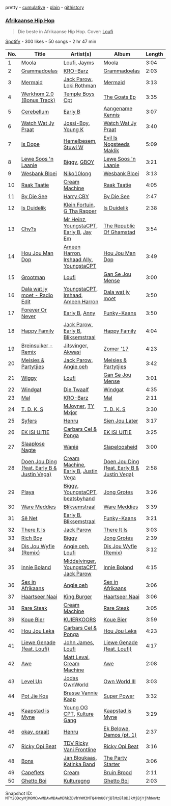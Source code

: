 pretty - [cumulative](/playlists/cumulative/37i9dQZF1DX9lHz01BIpXP.md) - [plain](/playlists/plain/37i9dQZF1DX9lHz01BIpXP) - [githistory](https://github.githistory.xyz/mackorone/spotify-playlist-archive/blob/main/playlists/plain/37i9dQZF1DX9lHz01BIpXP)

### [Afrikaanse Hip Hop](https://open.spotify.com/playlist/37i9dQZF1DX9lHz01BIpXP)

> Die beste in Afrikaanse Hip Hop\. Cover: <a href="https://open.spotify.com/artist/389tNFyrtFfDUOStmWjwOl?si=fvnHAKwCQ\-u8gnmqQaUJ8A">Loufi</a>

[Spotify](https://open.spotify.com/user/spotify) - 300 likes - 50 songs - 2 hr 47 min

| No. | Title | Artist(s) | Album | Length |
|---|---|---|---|---|
| 1 | [Moola](https://open.spotify.com/track/3WL45hKgftF4Ffc9GUlhIZ) | [Loufi](https://open.spotify.com/artist/389tNFyrtFfDUOStmWjwOl), [Jayms](https://open.spotify.com/artist/1reef06goIFAhuhQsLUHf5) | [Moola](https://open.spotify.com/album/049XrxSNx2ydPbdhelP51t) | 3:04 |
| 2 | [Grammadoelas](https://open.spotify.com/track/6NTJdN3XkNb7ZSFD0ulNHK) | [KRO\-Barz](https://open.spotify.com/artist/6goTSFa3mfHHZwybNGIQEq) | [Grammadoelas](https://open.spotify.com/album/1J34TIvVyMaThKgphKhHd5) | 2:03 |
| 3 | [Mermaid](https://open.spotify.com/track/6nxQX5P9TDm2iDtH5gCIQc) | [Jack Parow](https://open.spotify.com/artist/2zzOTg1SHx5vuqgcexJRxA), [Loki Rothman](https://open.spotify.com/artist/2dRlORRtjS7XHuCdEbHrE3) | [Mermaid](https://open.spotify.com/album/0aXpcLp49iI5h6y3MhSKDY) | 3:13 |
| 4 | [Werkhom 2.0 \(Bonus Track\)](https://open.spotify.com/track/0zi0Do3nO8LtRzlau2V7DR) | [Temple Boys Cpt](https://open.spotify.com/artist/4xFNz56JhznT2ic3fhEg8n) | [The Goats Ep](https://open.spotify.com/album/7gNuFZUosaLFUvWK4xJV8D) | 3:35 |
| 5 | [Cerebellum](https://open.spotify.com/track/0RITqRIAaeqTkH69haD3SN) | [Early B](https://open.spotify.com/artist/6CzVcrDqwjvTDr3uxyNgWG) | [Aangename Kennis](https://open.spotify.com/album/3rSgGMWq1S2Xipr0kKYfq4) | 3:07 |
| 6 | [Watch Wat Jy Praat](https://open.spotify.com/track/05jiDkfyoTZzhEHf7eN94t) | [Jossi\-Boy](https://open.spotify.com/artist/4Ewat2VC8zABVgUA0YEXvY), [Young K](https://open.spotify.com/artist/2K1piKoDWujwiWh5pdktIV) | [Watch Wat Jy Praat](https://open.spotify.com/album/0xjCTQeFz0rkSNSq2SsyV3) | 3:40 |
| 7 | [Is Dope](https://open.spotify.com/track/2gG5sulAvu3IFeXQTzNxQL) | [Hemelbesem](https://open.spotify.com/artist/2rf163QPv7JZFRGuxjplds), [Stuwi W](https://open.spotify.com/artist/2eOVM21p4NdKeJrO3G5cdJ) | [Evil Is Nogsteeds Maklik](https://open.spotify.com/album/7HqfIL6on2kOWZLTHAuFtX) | 5:09 |
| 8 | [Lewe Soos 'n Laanie](https://open.spotify.com/track/4EVunkm2L0w4JBwRYUpzIs) | [Biggy](https://open.spotify.com/artist/3Y71njDHDmIEaMBtFRSr4I), [GBOY](https://open.spotify.com/artist/6LEdpCJ1Ujtme4NqrH09s1) | [Lewe Soos 'n Laanie](https://open.spotify.com/album/5Pyrq0AWETv5yS49b6sFSb) | 3:21 |
| 9 | [Wesbank Bloei](https://open.spotify.com/track/25DeMB5fLrhgiGWKvVb083) | [Niko10long](https://open.spotify.com/artist/5AcApmewreZ8Rk8eXWvX2v) | [Wesbank Bloei](https://open.spotify.com/album/0bo1Peg9WhB0rV0HNRK5Ss) | 3:13 |
| 10 | [Raak Taatie](https://open.spotify.com/track/53iOtIBVhJwizCcfWWfCRb) | [Cream Machine](https://open.spotify.com/artist/4LvxgCidcknysBR0fMgzSx) | [Raak Taatie](https://open.spotify.com/album/27kJwioZA3Px66PosIdQuy) | 4:05 |
| 11 | [By Die See](https://open.spotify.com/track/0GJrUyW2Gi3OrCdbBMl9hI) | [Harry CBY](https://open.spotify.com/artist/1dfJrxpx1MxeObARk7bs2l) | [By Die See](https://open.spotify.com/album/5Fspb1oAi4FQVr6csHTjz5) | 2:47 |
| 12 | [Is Duidelik](https://open.spotify.com/track/0XsFvyPoCtoLsZ9oZ2JQsa) | [Klein Fortuin](https://open.spotify.com/artist/7i6gIaTRv7iECLBF89Mdw5), [G Tha Rapper](https://open.spotify.com/artist/2cIvQUkcdnw2vbChJjPYmM) | [Is Duidelik](https://open.spotify.com/album/7sLCM6pQ5S1p967HFWVsfx) | 2:38 |
| 13 | [Chy?s](https://open.spotify.com/track/5MFCBXjKecUCoHXu03Zfzu) | [Mr Heinz](https://open.spotify.com/artist/1ONbGb6rAiwalf2VHjsdxL), [YoungstaCPT](https://open.spotify.com/artist/3QYKq7aMSiAu6gvfwNNFsv), [Early B](https://open.spotify.com/artist/6CzVcrDqwjvTDr3uxyNgWG), [Jay Em](https://open.spotify.com/artist/0zIl4civXJUhG3jlhyrcOw) | [The Republic Of Ghamstad](https://open.spotify.com/album/4ClKDh5FGeE9trmJyQFw3i) | 3:54 |
| 14 | [Hou Jou Man Dop](https://open.spotify.com/track/77f9qpCn1u53KwSQYIO4zK) | [Ameen Harron](https://open.spotify.com/artist/4ZgCTMu7jGyxieADZA0Jam), [Irshaad Ally](https://open.spotify.com/artist/3oBGG9N0i0jS5rcvNZP80k), [YoungstaCPT](https://open.spotify.com/artist/3QYKq7aMSiAu6gvfwNNFsv) | [Hou Jou Man Dop](https://open.spotify.com/album/1jFkerCNl3QQ2FtYNQx0qr) | 3:49 |
| 15 | [Grootman](https://open.spotify.com/track/6AnQRH4wDqDjnAL7YSob7x) | [Loufi](https://open.spotify.com/artist/389tNFyrtFfDUOStmWjwOl) | [Gan Se Jou Mense](https://open.spotify.com/album/3RyjFxsU9hcmg14vqzUUMy) | 3:00 |
| 16 | [Dala wat jy moet \- Radio Edit](https://open.spotify.com/track/4e3bju60JhI6KWRTsagoAB) | [YoungstaCPT](https://open.spotify.com/artist/3QYKq7aMSiAu6gvfwNNFsv), [Irshaad](https://open.spotify.com/artist/3n8uAgnScYtwFHIkfnxj10), [Ameen Harron](https://open.spotify.com/artist/4ZgCTMu7jGyxieADZA0Jam) | [Dala wat jy moet](https://open.spotify.com/album/1G0WLpHnyXzTtfV62BSmo3) | 3:50 |
| 17 | [Forever Or Never](https://open.spotify.com/track/2vQlEG2lcO9xcw5t1Gzgtv) | [Early B](https://open.spotify.com/artist/6CzVcrDqwjvTDr3uxyNgWG), [Anny](https://open.spotify.com/artist/5S3D0VwV9kYiOBsvPRmjT7) | [Funky\-Kaans](https://open.spotify.com/album/4dCrzyFLnOoCrMCEfLZ6qa) | 3:50 |
| 18 | [Happy Family](https://open.spotify.com/track/48dgyAaCvCVEL7V1wCa7ir) | [Jack Parow](https://open.spotify.com/artist/2zzOTg1SHx5vuqgcexJRxA), [Early B](https://open.spotify.com/artist/5TPAUNFxyxSe1eyIeY5sQd), [Bliksemstraal](https://open.spotify.com/artist/3o16GHS46wYhqaie5gphhJ) | [Happy Family](https://open.spotify.com/album/578wRRxJyUWvqtvZTQ2V21) | 4:04 |
| 19 | [Breinsuiker \- Remix](https://open.spotify.com/track/20CX51tTFlht4gXK1loswW) | [Jitsvinger](https://open.spotify.com/artist/0Mn0ce5OUNmCtxfiT3TmZr), [Akwasi](https://open.spotify.com/artist/31REX4WGmuDvtihynSCvly) | [Zomer '17](https://open.spotify.com/album/1CP6a9AvPbfDL4FiK49ViT) | 4:23 |
| 20 | [Meisies & Partytjies](https://open.spotify.com/track/1psMgy1yY92I0iEDmiEtmT) | [Jack Parow](https://open.spotify.com/artist/2zzOTg1SHx5vuqgcexJRxA), [Angie oeh](https://open.spotify.com/artist/7rzauTxOgwzrTkkPzi7aAY) | [Meisies & Partytjies](https://open.spotify.com/album/6zuBf5TT5VdAvijbdb3oCT) | 3:42 |
| 21 | [Wiggy](https://open.spotify.com/track/7E5tXCKOc0gwFOHoaCuPgU) | [Loufi](https://open.spotify.com/artist/389tNFyrtFfDUOStmWjwOl) | [Gan Se Jou Mense](https://open.spotify.com/album/3RyjFxsU9hcmg14vqzUUMy) | 3:01 |
| 22 | [Windgat](https://open.spotify.com/track/6bttyQEk8x8i4pzNfqEjtd) | [Die Twaalf](https://open.spotify.com/artist/0oRSb3BbA27o5W5dDroEXW) | [Windgat](https://open.spotify.com/album/28pC9cAetccJKHDpIjsCnd) | 4:35 |
| 23 | [Mal](https://open.spotify.com/track/63Q6SWhpOsG1KnCZZTGPjy) | [KRO\-Barz](https://open.spotify.com/artist/6goTSFa3mfHHZwybNGIQEq) | [Mal](https://open.spotify.com/album/41DsSF0XlDJlNPaZTMRaTw) | 2:11 |
| 24 | [T\. D\. K\. S](https://open.spotify.com/track/7qbLm0IBfu31Tpq6W45XfH) | [MJoyner](https://open.spotify.com/artist/5SvCMCMj7dkqVnylp7xEdv), [TY Mxjor](https://open.spotify.com/artist/6jRREpnzwzBkDjT6QPtlLv) | [T\. D\. K\. S](https://open.spotify.com/album/6fdkcLJyX2csmHE6byABjX) | 3:30 |
| 25 | [Syfers](https://open.spotify.com/track/0ZpttaASCFswJdD8sJprbJ) | [Henru](https://open.spotify.com/artist/5DnO62BUKruSHizebx8Vhk) | [Sien Jou Later](https://open.spotify.com/album/0AXcygm8jz0YWKvgZvVd0T) | 3:17 |
| 26 | [EK ISI UITIE](https://open.spotify.com/track/1ePwUxEbNEbHiYSgiFyydM) | [Carbars Cel & Ponga](https://open.spotify.com/artist/6TXHKldyzmSTIOKTBf9kMU) | [EK ISI UITIE](https://open.spotify.com/album/0CYLa1vPfWZYI9yk2FEsWR) | 3:25 |
| 27 | [Slaaplose Nagte](https://open.spotify.com/track/2ESObtgSm31Cbyjeg9Uw4Q) | [Wanié](https://open.spotify.com/artist/1XsEkHNiBF8qAdUBVULiVt) | [Slapeloosheid](https://open.spotify.com/album/0xnfC9WKqTgylhmOgIRmY4) | 3:00 |
| 28 | [Doen Jou Ding \(feat\. Early B & Justin Vega\)](https://open.spotify.com/track/0gWseyvxR8h0bAf1YjPBru) | [Cream Machine](https://open.spotify.com/artist/4LvxgCidcknysBR0fMgzSx), [Early B](https://open.spotify.com/artist/6CzVcrDqwjvTDr3uxyNgWG), [Justin Vega](https://open.spotify.com/artist/2IzKTL47yQLnbkl5IvBhuU) | [Doen Jou Ding \(feat\. Early B & Justin Vega\)](https://open.spotify.com/album/1vqDxxjiPE1WfbSF8wfPsa) | 2:58 |
| 29 | [Playa](https://open.spotify.com/track/1rNz535f5FjsnATLQQbSvN) | [Biggy](https://open.spotify.com/artist/3Y71njDHDmIEaMBtFRSr4I), [YoungstaCPT](https://open.spotify.com/artist/3QYKq7aMSiAu6gvfwNNFsv), [beatsbyhand](https://open.spotify.com/artist/133w581YYo0NNLrK5pHAuZ) | [Jong Grotes](https://open.spotify.com/album/6fkDB86zPbNpiJ0JnyPhlb) | 3:26 |
| 30 | [Ware Meddies](https://open.spotify.com/track/6XuX7LKxTxncK1YfQyL3YJ) | [Bliksemstraal](https://open.spotify.com/artist/3o16GHS46wYhqaie5gphhJ) | [Ware Meddies](https://open.spotify.com/album/77nrr4W0AzamfbN3BhAJXc) | 3:39 |
| 31 | [Sê Net](https://open.spotify.com/track/5j6SZZCXd6h1N1bb00eaOu) | [Early B](https://open.spotify.com/artist/6CzVcrDqwjvTDr3uxyNgWG), [Bliksemstraal](https://open.spotify.com/artist/0tZgg5DzLolw3cT7We6RQ0) | [Funky\-Kaans](https://open.spotify.com/album/4dCrzyFLnOoCrMCEfLZ6qa) | 3:21 |
| 32 | [There It Is](https://open.spotify.com/track/5HVvJfVSUPUPpDwMJk4ATS) | [Jack Parow](https://open.spotify.com/artist/2zzOTg1SHx5vuqgcexJRxA) | [There It Is](https://open.spotify.com/album/3lSkOBovZW9Ex1crkCF54B) | 3:03 |
| 33 | [Rich Boy](https://open.spotify.com/track/3OPHM9E96Q138fPxyF8bcN) | [Biggy](https://open.spotify.com/artist/3Y71njDHDmIEaMBtFRSr4I) | [Jong Grotes](https://open.spotify.com/album/6fkDB86zPbNpiJ0JnyPhlb) | 2:39 |
| 34 | [Dis Jou Wyfie \(Remix\)](https://open.spotify.com/track/5S50YUkum96QOyjy08EFF9) | [Angie oeh](https://open.spotify.com/artist/7rzauTxOgwzrTkkPzi7aAY), [Loufi](https://open.spotify.com/artist/389tNFyrtFfDUOStmWjwOl) | [Dis Jou Wyfie \(Remix\)](https://open.spotify.com/album/6AeXo59JDG0JoJOppnOJxw) | 3:12 |
| 35 | [Innie Boland](https://open.spotify.com/track/41BvgzRpKygcNw4WPveCk7) | [Middelvinger](https://open.spotify.com/artist/76vCMjsvbkeG5cUXMU1jBG), [YoungstaCPT](https://open.spotify.com/artist/3QYKq7aMSiAu6gvfwNNFsv), [Jack Parow](https://open.spotify.com/artist/2zzOTg1SHx5vuqgcexJRxA) | [Innie Boland](https://open.spotify.com/album/10sJICqQGgC9KQPie2It2w) | 4:15 |
| 36 | [Sex in Afrikaans](https://open.spotify.com/track/4Wk2Ri6qRKrY6nq75HXw4z) | [Angie oeh](https://open.spotify.com/artist/7rzauTxOgwzrTkkPzi7aAY) | [Sex in Afrikaans](https://open.spotify.com/album/7EtLrld4Bb8hjS6htzyB8e) | 3:06 |
| 37 | [Haartseer Naai](https://open.spotify.com/track/1o8sfR9JWRPgl2rwmiCaeR) | [King Burger](https://open.spotify.com/artist/1QOy8p4Pm8xxgw8EU4RjnP) | [Haartseer Naai](https://open.spotify.com/album/2Vap5cLVlsHvqI8ANAqmeg) | 3:06 |
| 38 | [Rare Steak](https://open.spotify.com/track/29kYp8MB3eq1RQIXLWWQCX) | [Cream Machine](https://open.spotify.com/artist/4LvxgCidcknysBR0fMgzSx) | [Rare Steak](https://open.spotify.com/album/5fyfK8q6TANWOXxrL7i7Fe) | 3:05 |
| 39 | [Koue Bier](https://open.spotify.com/track/76jO6pxWKg26cKQUPpyH3c) | [KUIERKOORS](https://open.spotify.com/artist/7DVnGxt0tHeDtdj4vNttOw) | [Koue Bier](https://open.spotify.com/album/3VbBHp0FaHEyBTyQfskFvK) | 3:59 |
| 40 | [Hou Jou Leka](https://open.spotify.com/track/2NQedw63Pr0NlLD2DU0gVK) | [Carbars Cel & Ponga](https://open.spotify.com/artist/6TXHKldyzmSTIOKTBf9kMU) | [Hou Jou Leka](https://open.spotify.com/album/4VSqBELCwNITeYYx2uPfx0) | 4:23 |
| 41 | [Liewe Genade \(feat\. Loufi\)](https://open.spotify.com/track/7jN2OX96qJCgyhiOPqK4BT) | [John James](https://open.spotify.com/artist/4YSLyAh8QLYsRCMKJFVB3n), [Loufi](https://open.spotify.com/artist/389tNFyrtFfDUOStmWjwOl) | [Liewe Genade \(feat\. Loufi\)](https://open.spotify.com/album/01PgqcjuqlaxBSPpslFvSl) | 4:17 |
| 42 | [Awe](https://open.spotify.com/track/1rNWkKVhuRBqwJ6nsjQIgw) | [Matt Levai](https://open.spotify.com/artist/63IYpzhMyrwUyUDPkHvR3B), [Cream Machine](https://open.spotify.com/artist/3ogDnSPAOIkeH3EJgkw6sd) | [Awe](https://open.spotify.com/album/0uikFOqO0GXZKxzs3Nab8Y) | 2:08 |
| 43 | [Level Up](https://open.spotify.com/track/5cSoFnlKff1cC7IU1tOLq8) | [Jodas OwnWorld](https://open.spotify.com/artist/7DVvbmpw08wrjCXD8fsi1P) | [Own World III](https://open.spotify.com/album/7wOATZwAI4XFYHEuwoRXnj) | 3:03 |
| 44 | [Pot Jie Kos](https://open.spotify.com/track/4q26B1ucwbE6DgGytVBXpV) | [Brasse Vannie Kaap](https://open.spotify.com/artist/6nkhSnCQetHUVMEaZNpuvj) | [Super Power](https://open.spotify.com/album/0WS0M32uGuEKQL1KilDYFQ) | 3:32 |
| 45 | [Kaapstad is Myne](https://open.spotify.com/track/7I0Qxy0l32WLTLAZHIf0eT) | [Young OG CPT](https://open.spotify.com/artist/0Mj65U6z6MBgRCO9XsBTHO), [Kulture Gang](https://open.spotify.com/artist/28bCYadRJs1HKvyxvnSqIO) | [Kaapstad is Myne](https://open.spotify.com/album/2CyG7LKG8En8K89wPskp95) | 3:29 |
| 46 | [okay, oraait](https://open.spotify.com/track/30yMwESJ0zz1TlosluFC2t) | [Henru](https://open.spotify.com/artist/5DnO62BUKruSHizebx8Vhk) | [Ek Belowe, Demos \(pt\. 1\)](https://open.spotify.com/album/09ugntywMtYnjHWgLInVuj) | 2:37 |
| 47 | [Ricky Opi Beat](https://open.spotify.com/track/0ZDBZzm4srA2FEFx4V43PK) | [TDV Ricky Vani Frontline](https://open.spotify.com/artist/6CoWyB0XfRRCMB9iFuGzyL) | [Ricky Opi Beat](https://open.spotify.com/album/2mYHqDlpdBfRiC5Tw8qnHx) | 3:16 |
| 48 | [Bons](https://open.spotify.com/track/27rWp1eK0aH82c8Uo9nJAB) | [Jan Bloukaas](https://open.spotify.com/artist/78BYwFUCGOHFIC54M4Rnic), [Katinka Band](https://open.spotify.com/artist/4KQ5Y1mDvgEUSxKk5FT7pS) | [The Party Starter](https://open.spotify.com/album/1Rzyo8ixVvtCt3ygXclytD) | 3:06 |
| 49 | [Capeflets](https://open.spotify.com/track/1gcpYFHHLKDXefNHRqPOpg) | [Cream](https://open.spotify.com/artist/3juzOjpaVU73kK8WdtkGB4) | [Bruin Brood](https://open.spotify.com/album/3fFmIN3E1RFCel6vvmN2s5) | 2:11 |
| 50 | [Ghetto Boi](https://open.spotify.com/track/68OnCNxAld3VHwCqdqhBRK) | [Kulturegng](https://open.spotify.com/artist/2TOxM93PxHUXxznzATXhqD) | [Ghetto Boi](https://open.spotify.com/album/0L8k4lMOBdc3DNusEDEXRw) | 2:03 |

Snapshot ID: `MTY2ODcyMjM0MCwwMDAwMDAwMDhkZDVhYWM3MTQ4MmU0YjBlMzBlODJkMjBjYjhhNmMz`
